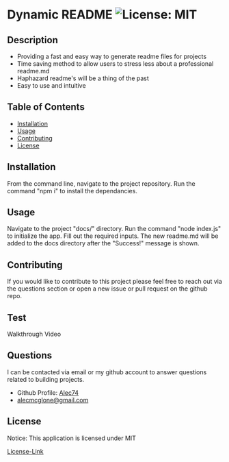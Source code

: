 # Dynamic README ![License: MIT](https://img.shields.io/badge/License-MIT-yellow.svg)

  ## Description

  * Providing a fast and easy way to generate readme files for projects
  * Time saving method to allow users to stress less about a professional readme.md
  * Haphazard readme's will be a thing of the past
  * Easy to use and intuitive
  
  ## Table of Contents
  * [Installation](#installation)
  * [Usage](#usage)
  * [Contributing](#contributing)
  * [License](#license)
  
  ## Installation

  From the command line, navigate to the project repository. Run the command "npm i" to install the dependancies.

  ## Usage

  Navigate to the project "docs/" directory. Run the command "node index.js" to initialize the app. Fill out the required inputs. The new readme.md will be added to the docs directory after the "Success!" message is shown.

  ## Contributing

  If you would like to contribute to this project please feel free to reach out via the questions section or open a new issue or pull request on the github repo.

  ## Test

  Walkthrough Video
  
  ## Questions

  I can be contacted via email or my github account to answer questions related to building projects.

  * Github Profile: [Alec74](https://github.com/Alec74)
  * alecmcglone@gmail.com
  
  ## License
  Notice: This application is licensed under MIT
  
  [License-Link](../LICENSE)
    
  
